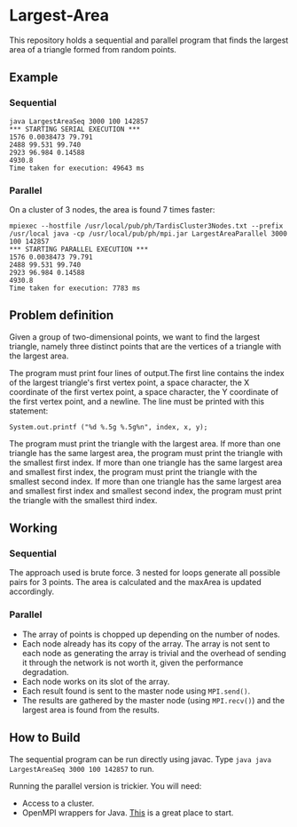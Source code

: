 # Largest-Area
This repository holds a sequential and parallel program that finds the largest area of a triangle formed from random points.

## Example
### Sequential
```
java LargestAreaSeq 3000 100 142857
*** STARTING SERIAL EXECUTION ***
1576 0.0038473 79.791
2488 99.531 99.740
2923 96.984 0.14588
4930.8
Time taken for execution: 49643 ms
```
### Parallel
On a cluster of 3 nodes, the area is found 7 times faster:
```
mpiexec --hostfile /usr/local/pub/ph/TardisCluster3Nodes.txt --prefix /usr/local java -cp /usr/local/pub/ph/mpi.jar LargestAreaParallel 3000 100 142857
*** STARTING PARALLEL EXECUTION ***
1576 0.0038473 79.791
2488 99.531 99.740
2923 96.984 0.14588
4930.8
Time taken for execution: 7783 ms
```
## Problem definition
Given a group of two-dimensional points, we want to find the largest triangle, namely three distinct points that are the vertices of a triangle with the largest area.

The program must print four lines of output.The first line contains the index of the largest triangle's first vertex point, a space character, the X coordinate of the first vertex point, a space character, the Y coordinate of the first vertex point, and a newline. The line must be printed with this statement:

    System.out.printf ("%d %.5g %.5g%n", index, x, y);
    
The program must print the triangle with the largest area. If more than one triangle has the same largest area, the program must print the triangle with the smallest first index. If more than one triangle has the same largest area and smallest first index, the program must print the triangle with the smallest second index. If more than one triangle has the same largest area and smallest first index and smallest second index, the program must print the triangle with the smallest third index.

## Working
### Sequential
The approach used is brute force. 3 nested for loops generate all possible pairs for 3 points. The area is calculated and the maxArea is updated accordingly.
### Parallel
- The array of points is chopped up depending on the number of nodes.
- Each node already has its copy of the array. The array is not sent to each node as generating the array is trivial and the overhead of sending it through the network is not worth it, given the performance degradation.
- Each node works on its slot of the array.
- Each result found is sent to the master node using `MPI.send()`.
- The results are gathered by the master node (using `MPI.recv()`) and the largest area is found from the results.

## How to Build
The sequential program can be run directly using javac. Type `java java LargestAreaSeq 3000 100 142857` to run.

Running the parallel version is trickier. You will need:
- Access to a cluster.
- OpenMPI wrappers for Java. [This](https://blogs.cisco.com/performance/java-bindings-for-open-mpi) is a great place to start.
